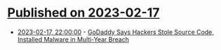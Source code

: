 # [Published on 2023-02-17](index.md)

* [2023-02-17, 22:00:00](https://it.slashdot.org/story/23/02/17/192218/godaddy-says-hackers-stole-source-code-installed-malware-in-multi-year-breach?utm_source=rss1.0mainlinkanon&utm_medium=feed) - [GoDaddy Says Hackers Stole Source Code, Installed Malware in Multi-Year Breach](https://it.slashdot.org/story/23/02/17/192218/godaddy-says-hackers-stole-source-code-installed-malware-in-multi-year-breach?utm_source=rss1.0mainlinkanon&utm_medium=feed)
